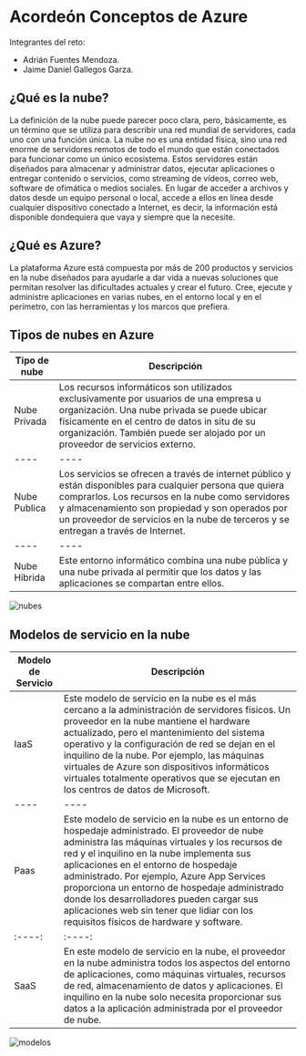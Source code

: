 # Acordeón Conceptos de Azure
Integrantes del reto:
* Adrián Fuentes Mendoza.
* Jaime Daniel Gallegos Garza.

## ¿Qué es la nube?

La definición de la nube puede parecer poco clara, pero, básicamente, es un término que se utiliza para describir una red mundial de servidores, cada uno con una función única. La nube no es una entidad física, sino una red enorme de servidores remotos de todo el mundo que están conectados para funcionar como un único ecosistema. Estos servidores están diseñados para almacenar y administrar datos, ejecutar aplicaciones o entregar contenido o servicios, como streaming de vídeos, correo web, software de ofimática o medios sociales. En lugar de acceder a archivos y datos desde un equipo personal o local, accede a ellos en línea desde cualquier dispositivo conectado a Internet, es decir, la información está disponible dondequiera que vaya y siempre que la necesite.

## ¿Qué es Azure? 

La plataforma Azure está compuesta por más de 200 productos y servicios en la nube diseñados para ayudarle a dar vida a nuevas soluciones que permitan resolver las dificultades actuales y crear el futuro. Cree, ejecute y administre aplicaciones en varias nubes, en el entorno local y en el perímetro, con las herramientas y los marcos que prefiera.


## Tipos de nubes en Azure

|Tipo de nube|Descripción|
|----|----|
|Nube Privada|Los recursos informáticos son utilizados exclusivamente por usuarios de una empresa u organización. Una nube privada se puede ubicar físicamente en el centro de datos in situ de su organización. También puede ser alojado por un proveedor de servicios externo.|
|----|----|
|Nube Publica|Los servicios se ofrecen a través de internet público y están disponibles para cualquier persona que quiera comprarlos. Los recursos en la nube como servidores y almacenamiento son propiedad y son operados por un proveedor de servicios en la nube de terceros y se entregan a través de Internet.|
|----|----|
|Nube Híbrida|Este entorno informático combina una nube pública y una nube privada al permitir que los datos y las aplicaciones se compartan entre ellos.|

![nubes](https://www.nephosit.com/wp-content/uploads/2018/04/shutterstock_699701563-1200x800.jpg)
## Modelos de servicio en la nube

|Modelo de Servicio|Descripción|
|----|----|
|IaaS|Este modelo de servicio en la nube es el más cercano a la administración de servidores físicos. Un proveedor en la nube mantiene el hardware actualizado, pero el mantenimiento del sistema operativo y la configuración de red se dejan en el inquilino de la nube. Por ejemplo, las máquinas virtuales de Azure son dispositivos informáticos virtuales totalmente operativos que se ejecutan en los centros de datos de Microsoft.|
|----|----|
|Paas|Este modelo de servicio en la nube es un entorno de hospedaje administrado. El proveedor de nube administra las máquinas virtuales y los recursos de red y el inquilino en la nube implementa sus aplicaciones en el entorno de hospedaje administrado. Por ejemplo, Azure App Services proporciona un entorno de hospedaje administrado donde los desarrolladores pueden cargar sus aplicaciones web sin tener que lidiar con los requisitos físicos de hardware y software.|
|:----:|:----:|
|SaaS|En este modelo de servicio en la nube, el proveedor en la nube administra todos los aspectos del entorno de aplicaciones, como máquinas virtuales, recursos de red, almacenamiento de datos y aplicaciones. El inquilino en la nube solo necesita proporcionar sus datos a la aplicación administrada por el proveedor de nube.|

![modelos](https://www.stackscale.com/wp-content/uploads/2020/04/modelos-servicios-cloud-iaas-paas-saas-stackscale.jpg)











